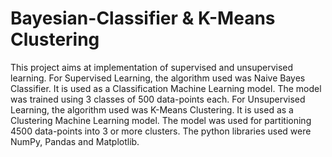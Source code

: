# Bayesian-Classifier & K-Means Clustering
This project aims at implementation of supervised and unsupervised learning. For Supervised Learning, the algorithm used was Naive Bayes Classifier. It is used as a Classification Machine Learning model. The model was trained using 3 classes of 500 data-points each. For Unsupervised Learning, the algorithm used was K-Means Clustering. It is used as a Clustering Machine Learning model. The model was used for partitioning 4500 data-points into 3 or more clusters. The python libraries used were NumPy, Pandas and Matplotlib.
